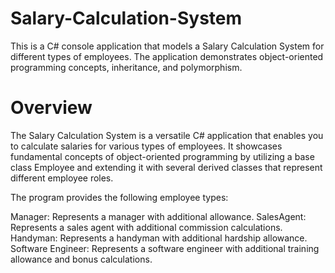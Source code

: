 # Salary-Calculation-System
This is a C# console application that models a Salary Calculation System for different types of employees. The application demonstrates object-oriented programming concepts, inheritance, and polymorphism.
# Overview
The Salary Calculation System is a versatile C# application that enables you to calculate salaries for various types of employees. It showcases fundamental concepts of object-oriented programming by utilizing a base class Employee and extending it with several derived classes that represent different employee roles.

The program provides the following employee types:

Manager: Represents a manager with additional allowance.
SalesAgent: Represents a sales agent with additional commission calculations.
Handyman: Represents a handyman with additional hardship allowance.
Software Engineer: Represents a software engineer with additional training allowance and bonus calculations.
